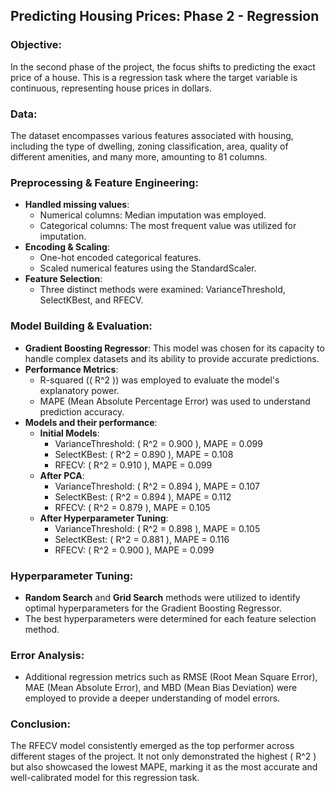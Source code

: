 ## Predicting Housing Prices: Phase 2 - Regression

### Objective:
In the second phase of the project, the focus shifts to predicting the exact price of a house. This is a regression task where the target variable is continuous, representing house prices in dollars.

### Data:
The dataset encompasses various features associated with housing, including the type of dwelling, zoning classification, area, quality of different amenities, and many more, amounting to 81 columns.

### Preprocessing & Feature Engineering:
- **Handled missing values**:
  - Numerical columns: Median imputation was employed.
  - Categorical columns: The most frequent value was utilized for imputation.
- **Encoding & Scaling**:
  - One-hot encoded categorical features.
  - Scaled numerical features using the StandardScaler.
- **Feature Selection**:
  - Three distinct methods were examined: VarianceThreshold, SelectKBest, and RFECV.

### Model Building & Evaluation:
- **Gradient Boosting Regressor**: This model was chosen for its capacity to handle complex datasets and its ability to provide accurate predictions.
- **Performance Metrics**:
  - R-squared (\( R^2 \)) was employed to evaluate the model's explanatory power.
  - MAPE (Mean Absolute Percentage Error) was used to understand prediction accuracy.
- **Models and their performance**:
  - **Initial Models**:
    - VarianceThreshold: \( R^2 = 0.900 \), MAPE = 0.099
    - SelectKBest: \( R^2 = 0.890 \), MAPE = 0.108
    - RFECV: \( R^2 = 0.910 \), MAPE = 0.099
  - **After PCA**:
    - VarianceThreshold: \( R^2 = 0.894 \), MAPE = 0.107
    - SelectKBest: \( R^2 = 0.894 \), MAPE = 0.112
    - RFECV: \( R^2 = 0.879 \), MAPE = 0.105
  - **After Hyperparameter Tuning**:
    - VarianceThreshold: \( R^2 = 0.898 \), MAPE = 0.105
    - SelectKBest: \( R^2 = 0.881 \), MAPE = 0.116
    - RFECV: \( R^2 = 0.900 \), MAPE = 0.099

### Hyperparameter Tuning:
- **Random Search** and **Grid Search** methods were utilized to identify optimal hyperparameters for the Gradient Boosting Regressor.
- The best hyperparameters were determined for each feature selection method.

### Error Analysis:
- Additional regression metrics such as RMSE (Root Mean Square Error), MAE (Mean Absolute Error), and MBD (Mean Bias Deviation) were employed to provide a deeper understanding of model errors.

### Conclusion:
The RFECV model consistently emerged as the top performer across different stages of the project. It not only demonstrated the highest \( R^2 \) but also showcased the lowest MAPE, marking it as the most accurate and well-calibrated model for this regression task.

